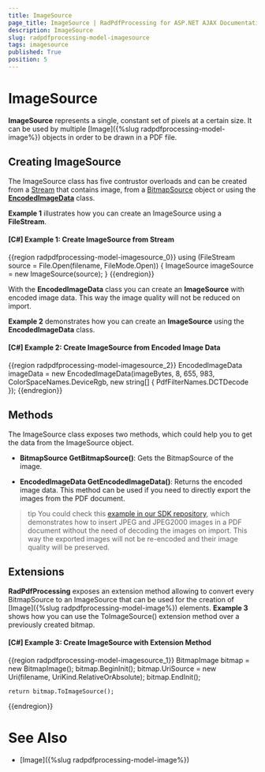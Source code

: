 ```yaml
---
title: ImageSource
page_title: ImageSource | RadPdfProcessing for ASP.NET AJAX Documentation
description: ImageSource
slug: radpdfprocessing-model-imagesource
tags: imagesource
published: True
position: 5
---
```


# ImageSource



__ImageSource__ represents a single, constant set of pixels at a certain size. It can be used by multiple [Image]({%slug radpdfprocessing-model-image%}) objects in order to be drawn in a PDF file.
      

## Creating ImageSource

The ImageSource class has five contrustor overloads and can be created from a [Stream](http://msdn.microsoft.com/en-us/library/system.io.stream(v=vs.110).aspx) that contains image, from a [BitmapSource](http://msdn.microsoft.com/en-us/library/system.windows.media.imaging.bitmapsource(v=vs.110).aspx) object or using the [__EncodedImageData__](http://docs.telerik.com/devtools/wpf/api/html/T_Telerik_Windows_Documents_Fixed_Model_Resources_EncodedImageData.htm) class.
        

__Example 1__ illustrates how you can create an ImageSource using a __FileStream__.
        

#### __[C#] Example 1: Create ImageSource from Stream__

{{region radpdfprocessing-model-imagesource_0}}
    using (FileStream source = File.Open(filename, FileMode.Open))
    {
        ImageSource imageSource = new ImageSource(source);
    }
{{endregion}}


With the __EncodedImageData__ class you can create an __ImageSource__ with encoded image data. This way the image quality will not be reduced on import.

__Example 2__ demonstrates how you can create an __ImageSource__ using the __EncodedImageData__ class.
        

#### __[C#] Example 2: Create ImageSource from Encoded Image Data__
{{region radpdfprocessing-model-imagesource_2}}
	EncodedImageData imageData = new EncodedImageData(imageBytes, 8, 655, 983, ColorSpaceNames.DeviceRgb, new string[] { PdfFilterNames.DCTDecode });
{{endregion}}

## Methods

The ImageSource class exposes two methods, which could help you to get the data from the ImageSource object.

* __BitmapSource GetBitmapSource()__: Gets the BitmapSource of the image.

* __EncodedImageData GetEncodedImageData()__: Returns the encoded image data. This method can be used if you need to directly export the images from the PDF document.

>tip You could check this [example in our SDK repository](https://github.com/telerik/xaml-sdk/tree/master/PdfProcessing/CreateDocumentWithImages), which demonstrates how to insert JPEG and JPEG2000 images in a PDF document without the need of decoding the images on import. This way the exported images will not be re-encoded and their image quality will be preserved.

## Extensions

__RadPdfProcessing__ exposes an extension method allowing to convert every BitmapSource to an ImageSource that can be used for the creation of [Image]({%slug radpdfprocessing-model-image%}) elements. __Example 3__ shows how you can use the ToImageSource() extension method over a previously created bitmap.
        

#### __[C#] Example 3: Create ImageSource with Extension Method__

{{region radpdfprocessing-model-imagesource_1}}
    BitmapImage bitmap = new BitmapImage();
    bitmap.BeginInit();
    bitmap.UriSource = new Uri(filename, UriKind.RelativeOrAbsolute);
    bitmap.EndInit();

    return bitmap.ToImageSource();
{{endregion}}



# See Also

 * [Image]({%slug radpdfprocessing-model-image%})
